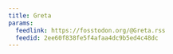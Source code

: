```yaml
---
title: Greta
params:
  feedlink: https://fosstodon.org/@Greta.rss
  feedid: 2ee60f838fe5f4afaa4dc9b5ed4c48dc
---
```

